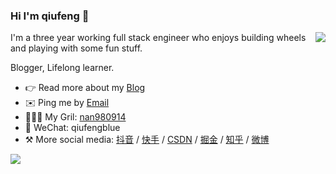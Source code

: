 ### Hi I'm qiufeng 👋


<img align="right" src="https://github-readme-stats.vercel.app/api?username=hua1995116&show_icons=true&icon_color=0366d6&text_color=24292e&bg_color=ffffff&hide_title=true" />

I'm a three year working full stack engineer who enjoys building wheels and playing with some fun stuff.

Blogger, Lifelong learner. 

- 👉 Read more about my [Blog](https://qiufeng.blue/)
- ✉️ Ping me by [Email](mailto:qiufenghyf@gmail.com)
- 👩🏻‍💻  My Gril: [nan980914](https://github.com/nan980914)
- 💬 WeChat: qiufengblue
- ⚒ More social media: [抖音](https://www.douyin.com/user/MS4wLjABAAAAcqMsKfENGwv1GEsc8eeE2paQGrbb5z5UnWb_uX7Ul9o?extra_params=%7B%22search_id%22%3A%2220210731191831010211179222561CA99C%22%2C%22search_result_id%22%3A%2251632329649%22%2C%22search_keyword%22%3A%22%E7%A7%8B%E9%A3%8E%E7%9A%84%E7%AC%94%E8%AE%B0%22%2C%22search_type%22%3A%22user%22%7D&enter_method=search_result&enter_from=search_result) / [快手](https://www.kuaishou.com/profile/3xff6mhevp6gp3m) /  [CSDN](https://blog.csdn.net/blueblueskyhua) / [掘金](https://juejin.cn/user/923245497557111) / [知乎](https://www.zhihu.com/people/lan-se-89-98-69) / [微博](https://weibo.com/u/5342294054)

<p>
    <a href="https://qiufeng.blue/">
      <img src="https://github-profile-trophy.vercel.app/?username=hua1995116&theme=flat&title=Stars,Followers,Commit,MultiLanguage&margin-w=5&row=1&column=4" />
    </a>
</p>


